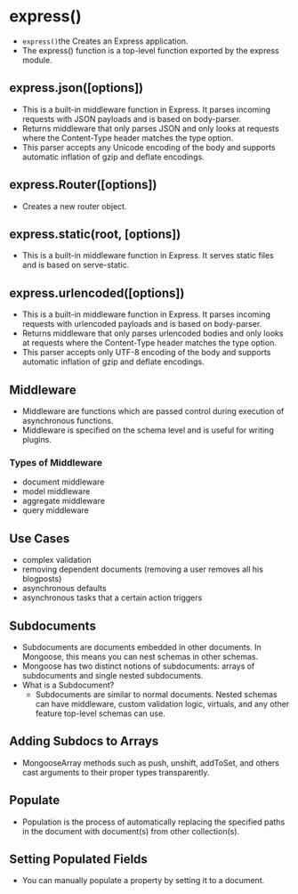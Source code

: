 # express()
 - `express()`the Creates an Express application. 
 - The express() function is a top-level function exported by the express module.
## express.json([options])
 - This is a built-in middleware function in Express. It parses incoming requests with JSON payloads and is based on body-parser.
 - Returns middleware that only parses JSON and only looks at requests where the Content-Type header matches the type option.
 - This parser accepts any Unicode encoding of the body and supports automatic inflation of gzip and deflate encodings.
## express.Router([options])
 - Creates a new router object.
## express.static(root, [options])
 - This is a built-in middleware function in Express. It serves static files and is based on serve-static.
## express.urlencoded([options])
 - This is a built-in middleware function in Express. It parses incoming requests with urlencoded payloads and is based on body-parser.
 - Returns middleware that only parses urlencoded bodies and only looks at requests where the Content-Type header matches the type option.
 - This parser accepts only UTF-8 encoding of the body and supports automatic inflation of gzip and deflate encodings.
## Middleware
 - Middleware are functions which are passed control during execution of asynchronous functions.
 - Middleware is specified on the schema level and is useful for writing plugins.
 ### Types of Middleware
 - document middleware
 - model middleware
 - aggregate middleware
 - query middleware
## Use Cases
 - complex validation
 - removing dependent documents (removing a user removes all his blogposts)
 - asynchronous defaults
 - asynchronous tasks that a certain action triggers
## Subdocuments
 - Subdocuments are documents embedded in other documents. In Mongoose, this means you can nest schemas in other schemas.
 - Mongoose has two distinct notions of subdocuments: arrays of subdocuments and single nested subdocuments.
 - What is a Subdocument?
   - Subdocuments are similar to normal documents. Nested schemas can have middleware, custom validation logic, virtuals, and any other feature top-level schemas can use.

## Adding Subdocs to Arrays
 - MongooseArray methods such as push, unshift, addToSet, and others cast arguments to their proper types transparently.
## Populate
 - Population is the process of automatically replacing the specified paths in the document with document(s) from other collection(s).
## Setting Populated Fields
 - You can manually populate a property by setting it to a document.